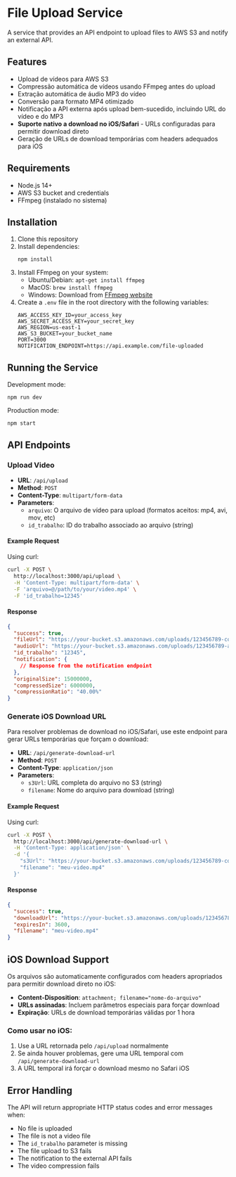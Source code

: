 # File Upload Service

A service that provides an API endpoint to upload files to AWS S3 and notify an external API.

## Features

- Upload de vídeos para AWS S3
- Compressão automática de vídeos usando FFmpeg antes do upload
- Extração automática de áudio MP3 do vídeo
- Conversão para formato MP4 otimizado
- Notificação a API externa após upload bem-sucedido, incluindo URL do vídeo e do MP3
- **Suporte nativo a download no iOS/Safari** - URLs configuradas para permitir download direto
- Geração de URLs de download temporárias com headers adequados para iOS

## Requirements

- Node.js 14+
- AWS S3 bucket and credentials
- FFmpeg (instalado no sistema)

## Installation

1. Clone this repository
2. Install dependencies:
   ```
   npm install
   ```
3. Install FFmpeg on your system:
   - Ubuntu/Debian: `apt-get install ffmpeg`
   - MacOS: `brew install ffmpeg`
   - Windows: Download from [FFmpeg website](https://ffmpeg.org/download.html)
4. Create a `.env` file in the root directory with the following variables:
   ```
   AWS_ACCESS_KEY_ID=your_access_key
   AWS_SECRET_ACCESS_KEY=your_secret_key
   AWS_REGION=us-east-1
   AWS_S3_BUCKET=your_bucket_name
   PORT=3000
   NOTIFICATION_ENDPOINT=https://api.example.com/file-uploaded
   ```

## Running the Service

Development mode:
```
npm run dev
```

Production mode:
```
npm start
```

## API Endpoints

### Upload Video

- **URL**: `/api/upload`
- **Method**: `POST`
- **Content-Type**: `multipart/form-data`
- **Parameters**:
  - `arquivo`: O arquivo de vídeo para upload (formatos aceitos: mp4, avi, mov, etc)
  - `id_trabalho`: ID do trabalho associado ao arquivo (string)

#### Example Request

Using curl:
```bash
curl -X POST \
  http://localhost:3000/api/upload \
  -H 'Content-Type: multipart/form-data' \
  -F 'arquivo=@/path/to/your/video.mp4' \
  -F 'id_trabalho=12345'
```

#### Response

```json
{
  "success": true,
  "fileUrl": "https://your-bucket.s3.amazonaws.com/uploads/123456789-compressed-video.mp4",
  "audioUrl": "https://your-bucket.s3.amazonaws.com/uploads/123456789-audio-video.mp3",
  "id_trabalho": "12345",
  "notification": {
    // Response from the notification endpoint
  },
  "originalSize": 15000000,
  "compressedSize": 6000000,
  "compressionRatio": "40.00%"
}
```

### Generate iOS Download URL

Para resolver problemas de download no iOS/Safari, use este endpoint para gerar URLs temporárias que forçam o download:

- **URL**: `/api/generate-download-url`
- **Method**: `POST`
- **Content-Type**: `application/json`
- **Parameters**:
  - `s3Url`: URL completa do arquivo no S3 (string)
  - `filename`: Nome do arquivo para download (string)

#### Example Request

Using curl:
```bash
curl -X POST \
  http://localhost:3000/api/generate-download-url \
  -H 'Content-Type: application/json' \
  -d '{
    "s3Url": "https://your-bucket.s3.amazonaws.com/uploads/123456789-compressed-video.mp4",
    "filename": "meu-video.mp4"
  }'
```

#### Response

```json
{
  "success": true,
  "downloadUrl": "https://your-bucket.s3.amazonaws.com/uploads/123456789-compressed-video.mp4?AWSAccessKeyId=...&Expires=...&response-content-disposition=attachment%3B%20filename%3D%22meu-video.mp4%22",
  "expiresIn": 3600,
  "filename": "meu-video.mp4"
}
```

## iOS Download Support

Os arquivos são automaticamente configurados com headers apropriados para permitir download direto no iOS:

- **Content-Disposition**: `attachment; filename="nome-do-arquivo"`
- **URLs assinadas**: Incluem parâmetros especiais para forçar download
- **Expiração**: URLs de download temporárias válidas por 1 hora

### Como usar no iOS:

1. Use a URL retornada pelo `/api/upload` normalmente
2. Se ainda houver problemas, gere uma URL temporal com `/api/generate-download-url`
3. A URL temporal irá forçar o download mesmo no Safari iOS

## Error Handling

The API will return appropriate HTTP status codes and error messages when:
- No file is uploaded
- The file is not a video file
- The `id_trabalho` parameter is missing
- The file upload to S3 fails
- The notification to the external API fails
- The video compression fails 